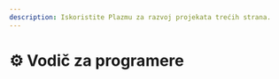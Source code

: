 ```yaml
---
description: Iskoristite Plazmu za razvoj projekata trećih strana.
---
```


# ⚙️ Vodič za programere
